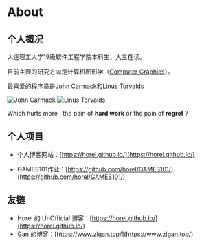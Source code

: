# About


## 个人概况

大连理工大学19级软件工程学院本科生，大三在读。

目前主要的研究方向是计算机图形学（[Computer Graphics](https://en.wikipedia.org/wiki/Computer_graphics)）。

最喜爱的程序员是[John Carmack](https://en.wikipedia.org/wiki/John_Carmack)和[Linus Torvalds](https://en.wikipedia.org/wiki/Linus_Torvalds)

![John Carmack](https://tva4.sinaimg.cn/large/008ieO5lly8gqmb5tqfs4j30go093wfi.jpg)
![Linus Torvalds](https://pic3.zhimg.com/v2-6ec17a4f184ee3702974b74024d22ba1_720w.jpg?source=7e7ef6e2)

Which hurts more , the pain of **hard work** or the pain of **regret** ?

## 个人项目

- 个人博客网站：[https://horel.github.io/](https://horel.github.io/)

- GAMES101作业：[https://github.com/horel/GAMES101/](https://github.com/horel/GAMES101/)

## 友链

- Horel 的 UnOfficial 博客：[https://horel.github.io/](https://horel.github.io/)
- Gan 的博客：[https://www.zlgan.top/](https://www.zlgan.top/)

